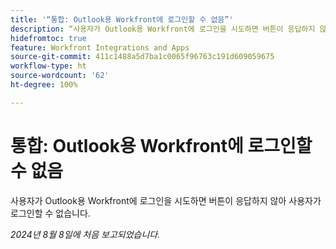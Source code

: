 ```yaml
---
title: '“통합: Outlook용 Workfront에 로그인할 수 없음”'
description: “사용자가 Outlook용 Workfront에 로그인을 시도하면 버튼이 응답하지 않아 사용자가 로그인할 수 없습니다.”
hidefromtoc: true
feature: Workfront Integrations and Apps
source-git-commit: 411c1488a5d7ba1c0065f96763c191d609059675
workflow-type: ht
source-wordcount: '62'
ht-degree: 100%

---
```



# 통합: Outlook용 Workfront에 로그인할 수 없음

사용자가 Outlook용 Workfront에 로그인을 시도하면 버튼이 응답하지 않아 사용자가 로그인할 수 없습니다.

_2024년 8월 8일에 처음 보고되었습니다._
